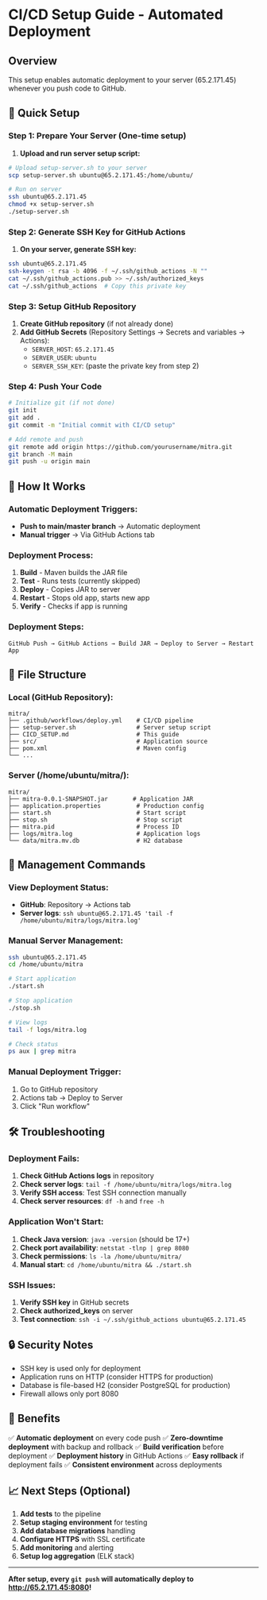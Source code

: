 # CI/CD Setup Guide - Automated Deployment

## Overview
This setup enables automatic deployment to your server (65.2.171.45) whenever you push code to GitHub.

## 🚀 Quick Setup

### Step 1: Prepare Your Server (One-time setup)

1. **Upload and run server setup script:**
```bash
# Upload setup-server.sh to your server
scp setup-server.sh ubuntu@65.2.171.45:/home/ubuntu/

# Run on server
ssh ubuntu@65.2.171.45
chmod +x setup-server.sh
./setup-server.sh
```

### Step 2: Generate SSH Key for GitHub Actions

1. **On your server, generate SSH key:**
```bash
ssh ubuntu@65.2.171.45
ssh-keygen -t rsa -b 4096 -f ~/.ssh/github_actions -N ""
cat ~/.ssh/github_actions.pub >> ~/.ssh/authorized_keys
cat ~/.ssh/github_actions  # Copy this private key
```

### Step 3: Setup GitHub Repository

1. **Create GitHub repository** (if not already done)
2. **Add GitHub Secrets** (Repository Settings → Secrets and variables → Actions):
   - `SERVER_HOST`: `65.2.171.45`
   - `SERVER_USER`: `ubuntu`
   - `SERVER_SSH_KEY`: (paste the private key from step 2)

### Step 4: Push Your Code

```bash
# Initialize git (if not done)
git init
git add .
git commit -m "Initial commit with CI/CD setup"

# Add remote and push
git remote add origin https://github.com/yourusername/mitra.git
git branch -M main
git push -u origin main
```

## 🔄 How It Works

### Automatic Deployment Triggers:
- **Push to main/master branch** → Automatic deployment
- **Manual trigger** → Via GitHub Actions tab

### Deployment Process:
1. **Build** - Maven builds the JAR file
2. **Test** - Runs tests (currently skipped)
3. **Deploy** - Copies JAR to server
4. **Restart** - Stops old app, starts new app
5. **Verify** - Checks if app is running

### Deployment Steps:
```
GitHub Push → GitHub Actions → Build JAR → Deploy to Server → Restart App
```

## 📁 File Structure

### Local (GitHub Repository):
```
mitra/
├── .github/workflows/deploy.yml    # CI/CD pipeline
├── setup-server.sh                 # Server setup script
├── CICD_SETUP.md                   # This guide
├── src/                            # Application source
├── pom.xml                         # Maven config
└── ...
```

### Server (/home/ubuntu/mitra/):
```
mitra/
├── mitra-0.0.1-SNAPSHOT.jar       # Application JAR
├── application.properties          # Production config
├── start.sh                        # Start script
├── stop.sh                         # Stop script
├── mitra.pid                       # Process ID
├── logs/mitra.log                  # Application logs
└── data/mitra.mv.db                # H2 database
```

## 🔧 Management Commands

### View Deployment Status:
- **GitHub**: Repository → Actions tab
- **Server logs**: `ssh ubuntu@65.2.171.45 'tail -f /home/ubuntu/mitra/logs/mitra.log'`

### Manual Server Management:
```bash
ssh ubuntu@65.2.171.45
cd /home/ubuntu/mitra

# Start application
./start.sh

# Stop application  
./stop.sh

# View logs
tail -f logs/mitra.log

# Check status
ps aux | grep mitra
```

### Manual Deployment Trigger:
1. Go to GitHub repository
2. Actions tab → Deploy to Server
3. Click "Run workflow"

## 🛠️ Troubleshooting

### Deployment Fails:
1. **Check GitHub Actions logs** in repository
2. **Check server logs**: `tail -f /home/ubuntu/mitra/logs/mitra.log`
3. **Verify SSH access**: Test SSH connection manually
4. **Check server resources**: `df -h` and `free -h`

### Application Won't Start:
1. **Check Java version**: `java -version` (should be 17+)
2. **Check port availability**: `netstat -tlnp | grep 8080`
3. **Check permissions**: `ls -la /home/ubuntu/mitra/`
4. **Manual start**: `cd /home/ubuntu/mitra && ./start.sh`

### SSH Issues:
1. **Verify SSH key** in GitHub secrets
2. **Check authorized_keys** on server
3. **Test connection**: `ssh -i ~/.ssh/github_actions ubuntu@65.2.171.45`

## 🔒 Security Notes

- SSH key is used only for deployment
- Application runs on HTTP (consider HTTPS for production)
- Database is file-based H2 (consider PostgreSQL for production)
- Firewall allows only port 8080

## 🎯 Benefits

✅ **Automatic deployment** on every code push
✅ **Zero-downtime deployment** with backup and rollback
✅ **Build verification** before deployment
✅ **Deployment history** in GitHub Actions
✅ **Easy rollback** if deployment fails
✅ **Consistent environment** across deployments

## 📈 Next Steps (Optional)

1. **Add tests** to the pipeline
2. **Setup staging environment** for testing
3. **Add database migrations** handling
4. **Configure HTTPS** with SSL certificate
5. **Add monitoring** and alerting
6. **Setup log aggregation** (ELK stack)

---

**After setup, every `git push` will automatically deploy to http://65.2.171.45:8080!**